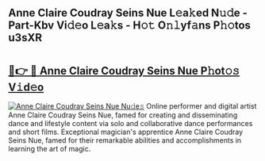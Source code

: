 ## Anne Claire Coudray Seins Nue L𝚎a𝚔ed N𝚞𝚍e - Part-Kbv Vi𝚍𝚎o L𝚎a𝚔s - H𝚘𝚝 O𝚗𝚕yf𝚊ns P𝚑𝚘tos u3sXR

# <h2><a href="http://kfbjifw.oniu.top/?m=Anne+Claire+Coudray+Seins+Nue">🔗👉 🔴 Anne Claire Coudray Seins Nue P𝚑ot𝚘𝚜 V𝚒d𝚎o</a></h2>

[![Anne Claire Coudray Seins Nue Nu𝚍e𝚜](https://i.imgur.com/0qMVB7G.gif)](http://kfbjifw.oniu.top/?m=Anne+Claire+Coudray+Seins+Nue)
Online performer and digital artist Anne Claire Coudray Seins Nue, famed for creating and disseminating dance and lifestyle content via solo and collaborative dance performances and short films. Exceptional magician's apprentice Anne Claire Coudray Seins Nue, famed for their remarkable abilities and accomplishments in learning the art of magic.  
